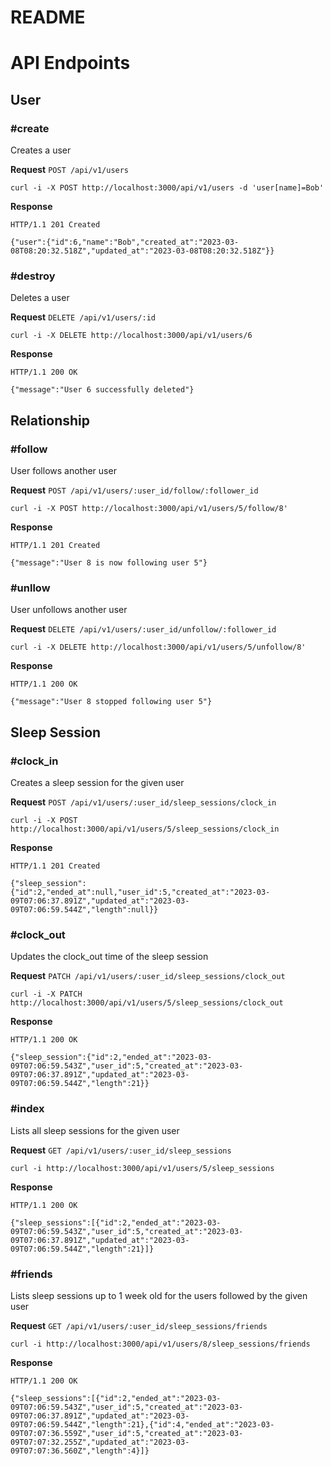# README

# API Endpoints

## User

### #create
Creates a user

**Request**
`POST /api/v1/users`
```
curl -i -X POST http://localhost:3000/api/v1/users -d 'user[name]=Bob'
```

**Response**
```
HTTP/1.1 201 Created

{"user":{"id":6,"name":"Bob","created_at":"2023-03-08T08:20:32.518Z","updated_at":"2023-03-08T08:20:32.518Z"}}
```

### #destroy
Deletes a user

**Request**
`DELETE /api/v1/users/:id`
```
curl -i -X DELETE http://localhost:3000/api/v1/users/6
```

**Response**
```
HTTP/1.1 200 OK

{"message":"User 6 successfully deleted"}
```

## Relationship

### #follow
User follows another user

**Request**
`POST /api/v1/users/:user_id/follow/:follower_id`
```
curl -i -X POST http://localhost:3000/api/v1/users/5/follow/8'
```

**Response**
```
HTTP/1.1 201 Created

{"message":"User 8 is now following user 5"}
```

### #unllow
User unfollows another user

**Request**
`DELETE /api/v1/users/:user_id/unfollow/:follower_id`
```
curl -i -X DELETE http://localhost:3000/api/v1/users/5/unfollow/8'
```

**Response**
```
HTTP/1.1 200 OK

{"message":"User 8 stopped following user 5"}
```

## Sleep Session

### #clock_in
Creates a sleep session for the given user

**Request**
`POST /api/v1/users/:user_id/sleep_sessions/clock_in`
```
curl -i -X POST http://localhost:3000/api/v1/users/5/sleep_sessions/clock_in
```

**Response**
```
HTTP/1.1 201 Created

{"sleep_session":{"id":2,"ended_at":null,"user_id":5,"created_at":"2023-03-09T07:06:37.891Z","updated_at":"2023-03-09T07:06:59.544Z","length":null}}
```

### #clock_out
Updates the clock_out time of the sleep session

**Request**
`PATCH /api/v1/users/:user_id/sleep_sessions/clock_out`
```
curl -i -X PATCH http://localhost:3000/api/v1/users/5/sleep_sessions/clock_out
```

**Response**
```
HTTP/1.1 200 OK

{"sleep_session":{"id":2,"ended_at":"2023-03-09T07:06:59.543Z","user_id":5,"created_at":"2023-03-09T07:06:37.891Z","updated_at":"2023-03-09T07:06:59.544Z","length":21}}
```

### #index
Lists all sleep sessions for the given user

**Request**
`GET /api/v1/users/:user_id/sleep_sessions`
```
curl -i http://localhost:3000/api/v1/users/5/sleep_sessions
```

**Response**
```
HTTP/1.1 200 OK

{"sleep_sessions":[{"id":2,"ended_at":"2023-03-09T07:06:59.543Z","user_id":5,"created_at":"2023-03-09T07:06:37.891Z","updated_at":"2023-03-09T07:06:59.544Z","length":21}]}
```

### #friends
Lists sleep sessions up to 1 week old for the users followed by the given user

**Request**
`GET /api/v1/users/:user_id/sleep_sessions/friends`
```
curl -i http://localhost:3000/api/v1/users/8/sleep_sessions/friends
```

**Response**
```
HTTP/1.1 200 OK

{"sleep_sessions":[{"id":2,"ended_at":"2023-03-09T07:06:59.543Z","user_id":5,"created_at":"2023-03-09T07:06:37.891Z","updated_at":"2023-03-09T07:06:59.544Z","length":21},{"id":4,"ended_at":"2023-03-09T07:07:36.559Z","user_id":5,"created_at":"2023-03-09T07:07:32.255Z","updated_at":"2023-03-09T07:07:36.560Z","length":4}]}
```
